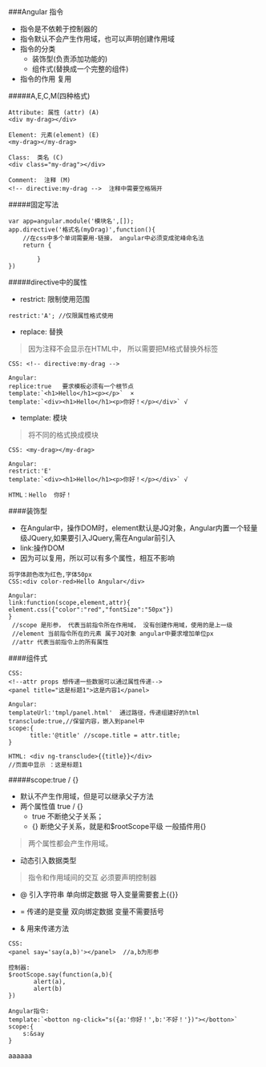 ###Angular 指令
- 指令是不依赖于控制器的
- 指令默认不会产生作用域，也可以声明创建作用域
- 指令的分类
    + 装饰型(负责添加功能的)
    + 组件式(替换成一个完整的组件)
- 指令的作用 复用

#####A,E,C,M(四种格式)
```
Attribute: 属性 (attr) (A)
<div my-drag></div>
```

```
Element: 元素(element) (E)
<my-drag></my-drag>
```

```
Class:  类名 (C)
<div class="my-drag"></div>
```

```
Comment:  注释 (M)
<!-- directive:my-drag -->  注释中需要空格隔开
```

#####固定写法
```
var app=angular.module('模块名',[]);
app.directive('格式名(myDrag)',function(){
    //在css中多个单词需要用-链接， angular中必须变成驼峰命名法
    return {
        
        }
})
```
#####directive中的属性
- restrict: 限制使用范围
```
restrict:'A'; //仅限属性格式使用
```

- replace: 替换
>  因为注释不会显示在HTML中， 所以需要把M格式替换外标签
```
CSS: <!-- directive:my-drag -->

Angular:
replice:true   要求模板必须有一个根节点
template:`<h1>Hello</h1><p></p>`  ×
template:`<div><h1>Hello</h1><p>你好！</p></div>` √ 
```

- template: 模块
> 将不同的格式换成模块
```
CSS: <my-drag></my-drag>

Angular:
restrict:'E'
template:`<div><h1>Hello</h1><p>你好！</p></div>` √ 

HTML：Hello  你好！
```

####装饰型
- 在Angular中，操作DOM时，element默认是JQ对象，Angular内置一个轻量级JQuery,如果要引入JQuery,需在Angular前引入
- link:操作DOM
- 因为可以复用，所以可以有多个属性，相互不影响
```
将字体颜色改为红色,字体50px
CSS:<div color-red>Hello Angular</div>  

Angular:
link:function(scope,element,attr){
element.css({"color":"red","fontSize":"50px"})
}
 //scope 是形参， 代表当前指令所在作用域， 没有创建作用域，使用的是上一级
 //element 当前指令所在的元素 属于JQ对象 angular中要求增加单位px
 //attr 代表当前指令上的所有属性
```

####组件式
```
CSS:
<!--attr props 想传递一些数据可以通过属性传递-->
<panel title="这是标题1">这是内容1</panel>

Angular:
templateUrl:'tmpl/panel.html'  通过路径，传递组建好的html
transclude:true,//保留内容，嵌入到panel中
scope:{
      title:'@title' //scope.title = attr.title;
}  

HTML: <div ng-transclude>{{title}}</div>  
//页面中显示 ：这是标题1
```

#####scope:true / {}
- 默认不产生作用域，但是可以继承父子方法
- 两个属性值  true / {}
    + true 不断绝父子关系； 
    + {} 断绝父子关系，就是和$rootScope平级   一般插件用{}
> 两个属性都会产生作用域。

- 动态引入数据类型
> 指令和作用域间的交互  必须要声明控制器
- @ 引入字符串 单向绑定数据  导入变量需要套上{{}}

 
- = 传递的是变量  双向绑定数据  变量不需要括号


- & 用来传递方法
```
CSS:
<panel say='say(a,b)'></panel>  //a,b为形参

控制器:
$rootScope.say(function(a,b){
       alert(a),
       alert(b)
})

Angular指令:
template:`<botton ng-click="s({a:'你好！',b:'不好！'})"></botton>`
scope:{
    s:&say
}
```
   aaaaaa 